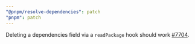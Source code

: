 ```yaml
---
"@pnpm/resolve-dependencies": patch
"pnpm": patch
---
```


Deleting a dependencies field via a `readPackage` hook should work [#7704](https://github.com/pnpm/pnpm/pull/7704).

